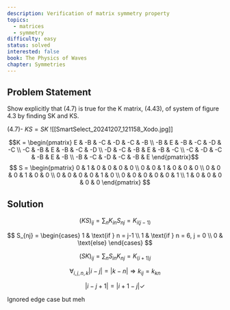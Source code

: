 ```yaml
---
description: Verification of matrix symmetry property
topics:
  - matrices
  - symmetry
difficulty: easy
status: solved
interested: false
book: The Physics of Waves
chapter: Symmetries
---
```


## Problem Statement
Show explicitly that (4.7) is true for the K matrix, (4.43), of system of figure 4.3 by finding SK and KS.

(4.7)- $KS=SK$
![[SmartSelect_20241207_121158_Xodo.jpg]]

$$K = \begin{pmatrix}
E & -B & -C & -D & -C & -B \\
-B & E & -B & -C & -D & -C \\
-C & -B & E & -B & -C & -D \\
-D & -C & -B & E & -B & -C \\
-C & -D & -C & -B & E & -B \\
-B & -C & -D & -C & -B & E
\end{pmatrix}$$
$$
S = \begin{pmatrix}
0 & 1 & 0 & 0 & 0 & 0 \\
0 & 0 & 1 & 0 & 0 & 0 \\
0 & 0 & 0 & 1 & 0 & 0 \\
0 & 0 & 0 & 0 & 1 & 0 \\
0 & 0 & 0 & 0 & 0 & 1 \\
1 & 0 & 0 & 0 & 0 & 0
\end{pmatrix}
$$


## Solution
$$
(KS)_{ij} = \sum_n K_{in}S_{nj} = K_{i(j-1)}
$$

$$
S_{nj} = \begin{cases}
1 & \text{if } n = j-1 \\
1 & \text{if } n = 6, j = 0 \\
0 & \text{else}
\end{cases}
$$

$$
(SK)_{ij} = \sum_n S_{in}K_{nj} = K_{(i+1)j}
$$

$$
\forall_{i,j,n, k} |i-j| = |k-n| \Rightarrow k_{ij} = k_{kn}
$$

$$
|i-j+1| = |i+1-j| \checkmark
$$

Ignored edge case but meh